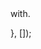 












```




  


```
















with.





}, []);
```



```







```










```




```




```









